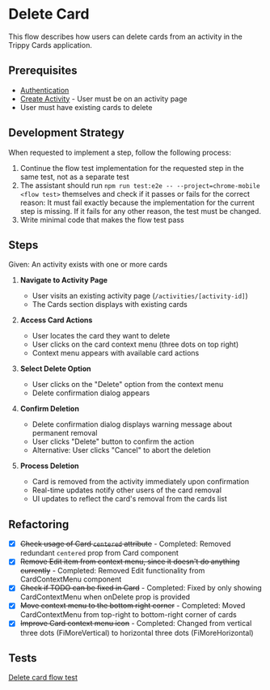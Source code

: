 # Delete Card

This flow describes how users can delete cards from an activity in the Trippy Cards application.

## Prerequisites

- [Authentication](authentication.md)
- [Create Activity](create-activity.md) - User must be on an activity page
- User must have existing cards to delete

## Development Strategy

When requested to implement a step, follow the following process:

1. Continue the flow test implementation for the requested step in the same test, not as a separate test
2. The assistant should run `npm run test:e2e -- --project=chrome-mobile <flow test>` themselves and check if it passes or fails for the correct reason: It must fail exactly because the implementation for the current step is missing. If it fails for any other reason, the test must be changed.
3. Write minimal code that makes the flow test pass

## Steps

Given: An activity exists with one or more cards

1. **Navigate to Activity Page**
   - User visits an existing activity page (`/activities/[activity-id]`)
   - The Cards section displays with existing cards

2. **Access Card Actions**
   - User locates the card they want to delete
   - User clicks on the card context menu (three dots on top right)
   - Context menu appears with available card actions

3. **Select Delete Option**
   - User clicks on the "Delete" option from the context menu
   - Delete confirmation dialog appears

4. **Confirm Deletion**
   - Delete confirmation dialog displays warning message about permanent removal
   - User clicks "Delete" button to confirm the action
   - Alternative: User clicks "Cancel" to abort the deletion

5. **Process Deletion**
   - Card is removed from the activity immediately upon confirmation
   - Real-time updates notify other users of the card removal
   - UI updates to reflect the card's removal from the cards list

## Refactoring

- [x] ~~Check usage of Card `centered` attribute~~ - Completed: Removed redundant `centered` prop from Card component
- [x] ~~Remove Edit item from context menu, since it doesn't do anything currently~~ - Completed: Removed Edit functionality from CardContextMenu component
- [x] ~~Check if TODO can be fixed in Card~~ - Completed: Fixed by only showing CardContextMenu when onDelete prop is provided
- [x] ~~Move context menu to the bottom right corner~~ - Completed: Moved CardContextMenu from top-right to bottom-right corner of cards
- [x] ~~Improve Card context menu icon~~ - Completed: Changed from vertical three dots (FiMoreVertical) to horizontal three dots (FiMoreHorizontal)

## Tests

[Delete card flow test](../../tests/flows/delete-card.spec.ts) 